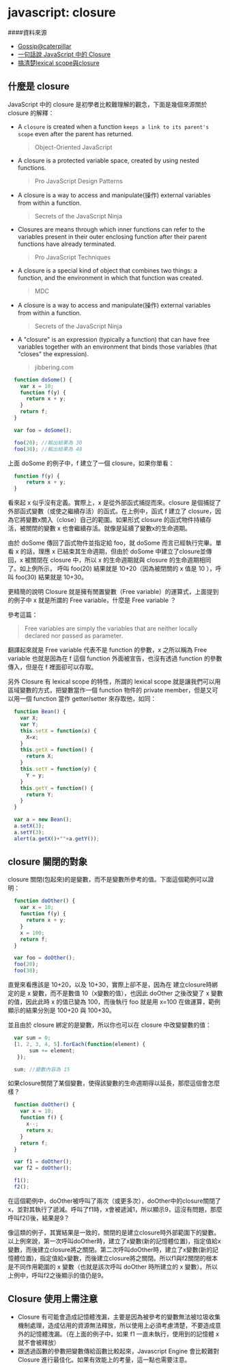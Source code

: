 # javascript: closure

####資料來源

* [Gossip@caterpillar](http://caterpillar.onlyfun.net/Gossip/JavaScript/Closure.html)
* [一句話說 JavaScript 中的 Closure](http://hi.baidu.com/jz1108/item/e549ca105c4c6bf89c778ab6)
* [搞清楚lexical scope與closure](http://blog.ithome.com.tw/index.php?op=ViewArticle&articleId=19392&blogId=257)


## 什麼是 closure

JavaScript 中的 closure 是初學者比較難理解的觀念，下面是幾個來源關於 closure 的解釋：

* A ``closure`` is created when a function ``keeps a link to its parent's scope`` even after the parent has returned.
  > Object-Oriented JavaScript
* A closure is a protected variable space, created by using nested functions.
  > Pro JavaScript Design Patterns
* A closure is a way to access and manipulate(操作) external variables from within a function.
  > Secrets of the JavaScript Ninja
* Closures are means through which inner functions can refer to the variables present in their outer enclosing function after their parent functions have already terminated.
  > Pro JavaScript Techniques
* A closure is a special kind of object that combines two things: a function, and the environment in which that function was created.
  > MDC
* A closure is a way to access and manipulate(操作) external variables from within a function.
  > Secrets of the JavaScript Ninja
* A "closure" is an expression (typically a function) that can have free variables together with an environment that binds those variables (that "closes" the expression).
  > jibbering.com


``` javascript
  function doSome() {
    var x = 10;
    function f(y) {
      return x + y;
    }
    return f;
  }

  var foo = doSome();

  foo(20); //輸出結果為 30
  foo(30); //輸出結果為 40
```

上面 doSome 的例子中，f 建立了一個 closure，如果你單看：

``` javascript
  function f(y) {
      return x + y;
  }
```

看來起 x 似乎沒有定義。實際上，x 是從外部函式捕捉而來。closure 是個捕捉了外部函式變數（或使之繼續存活）的函式。在上例中，函式 f 建立了 closure，因為它將變數x關入（close）自己的範圍。如果形式 closure 的函式物件持續存活，被關閉的變數 x 也會繼續存活。就像是延續了變數x的生命週期。

由於 doSome 傳回了函式物件並指定給 foo，就 doSome 而言已經執行完畢。單看 x 的話，理應 x 已結束其生命週期，但由於 doSome 中建立了closure並傳回，x 被關閉在 closure 中，所以 x 的生命週期就與 closure 的生命週期相同了。如上例所示， 呼叫 foo(20) 結果就是 10+20（因為被閉關的 x 值是 10 ），呼叫 foo(30) 結果就是 10+30。


更精簡的說明 Closure 就是擁有閒置變數（Free variable）的運算式，上面提到的例子中 x 就是所謂的 Free variable，什麼是 Free variable ？

參考這篇：[](http://stackoverflow.com/questions/12934929/what-are-free-variables)

> Free variables are simply the variables that are neither locally declared nor passed as parameter.

翻譯起來就是 Free variable 代表不是 function 的參數，x 之所以稱為 Free variable 也就是因為在 f 這個 function 外面被宣告，也沒有透過 function 的參數傳入，但是在 f 裡面卻可以存取。

另外 Closure 有 lexical scope 的特性，所謂的 lexical scope 就是讓我們可以用區域變數的方式，把變數當作一個 function 物件的 private member，但是又可以用一個 function 當作 getter/setter 來存取他，如同：

``` javascript
  function Bean() {
    var X;
    var Y;
    this.setX = function(x) {
      X=x;
    }
    this.getX = function() {
      return X;
    }
    this.setY = function(y) {
      Y = y;
    }
    this.getY = function() {
      return Y;
    }
  }

  var a = new Bean();
  a.setX(3);
  a.setY(3);
  alert(a.getX()+""+a.getY());
```

## closure 關閉的對象

closure 關閉(包起來)的是變數，而不是變數所參考的值。下面這個範例可以證明：

``` javascript
  function doOther() {
    var x = 10;
    function f(y) {
      return x + y;
    }
    x = 100;
    return f;
  }

  var foo = doOther();
  foo(20);
  foo(30);
```


直覺來看應該是 10+20，以及 10+30，實際上卻不是，因為在 建立closure時綁定的是 x 變數，而不是數值 10（x變數的值），也因此 doOther 之後改變了 x 變數的值，因此此時 x 的值已變為 100，而後執行 foo 就是用 x=100 在做運算，範例顯示的結果分別是 100+20 與 100+30。


並且由於 closure 綁定的是變數，所以你也可以在 closure 中改變變數的值：

``` javascript
  var sum = 0;
  [1, 2, 3, 4, 5].forEach(function(element) {
       sum += element;
   });

  sum; //變數內容為 15
```


如果closure關閉了某個變數，使得該變數的生命週期得以延長，那麼這個會怎麼樣？

``` javascript
  function doOther() {
    var x = 10;
    function f() {
      x--;
      return x;
    }
    return f;
  }

  var f1 = doOther();
  var f2 = doOther();

  f1();
  f2();
```


在這個範例中，doOther被呼叫了兩次（或更多次），doOther中的closure關閉了x，並對其執行了遞減。呼叫了f1時，x會被遞減1，所以顯示9，這沒有問題，那麼呼叫f2()後，結果是9？

像這類的例子，其實結果是一致的，關閉的是建立closure時外部範圍下的變數。以上例來說，第一次呼叫doOther時，建立了x變數(新的記憶體位置)，指定值給x變數，而後建立closure將之關閉。第二次呼叫doOther時，建立了x變數(新的記憶體位置)，指定值給x變數，而後建立closure將之關閉。所以f1與f2關閉的根本是不同作用範圍的 x 變數（也就是該次呼叫 doOther 時所建立的 x 變數）。所以上例中，呼叫f2之後顯示的值仍是9。


## Closure 使用上需注意


* Closure 有可能會造成記憶體洩漏，主要是因為被參考的變數無法被垃圾收集機制處理，造成佔用的資源無法釋放，所以使用上必須考慮清楚，不要造成意外的記憶體洩漏。（在上面的例子中，如果 f1 一直未執行，使用到的記憶體 x 就不會被釋放）
* 跟透過函數的參數把變數傳給函數比較起來，Javascript Engine 會比較難對 Closure 進行最佳化。如果有效能上的考量，這一點也需要注意。
